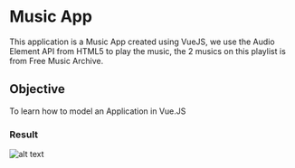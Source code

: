 # Music App

This application is a Music App created using VueJS, we use the Audio Element API from HTML5 to play the music, the 2 musics on this playlist is from Free Music Archive.

## Objective

To learn how to model an Application in Vue.JS


### Result
![alt text](https://github.com/DerRafDev/music-app/music-playing.png)

